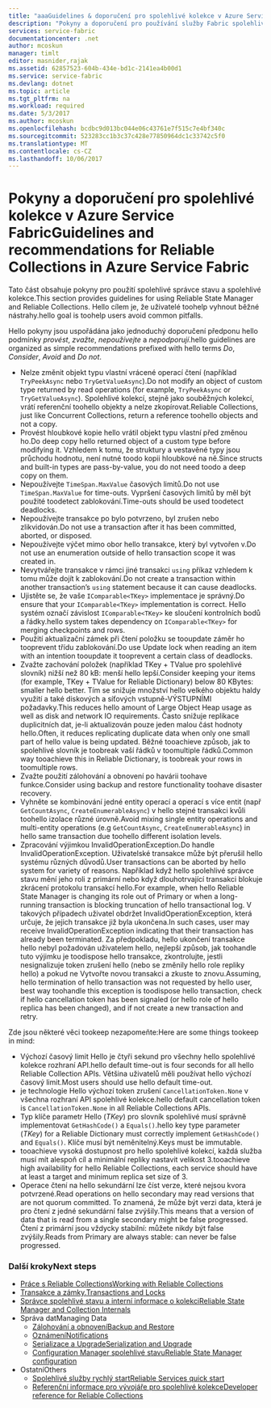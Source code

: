 ```yaml
---
title: "aaaGuidelines & doporučení pro spolehlivé kolekce v Azure Service Fabric | Microsoft Docs"
description: "Pokyny a doporučení pro používání služby Fabric spolehlivé kolekce"
services: service-fabric
documentationcenter: .net
author: mcoskun
manager: timlt
editor: masnider,rajak
ms.assetid: 62857523-604b-434e-bd1c-2141ea4b00d1
ms.service: service-fabric
ms.devlang: dotnet
ms.topic: article
ms.tgt_pltfrm: na
ms.workload: required
ms.date: 5/3/2017
ms.author: mcoskun
ms.openlocfilehash: bcdbc9d013bc044e06c43761e7f515c7e4bf340c
ms.sourcegitcommit: 523283cc1b3c37c428e77850964dc1c33742c5f0
ms.translationtype: MT
ms.contentlocale: cs-CZ
ms.lasthandoff: 10/06/2017
---
```

# <a name="guidelines-and-recommendations-for-reliable-collections-in-azure-service-fabric"></a><span data-ttu-id="becc2-103">Pokyny a doporučení pro spolehlivé kolekce v Azure Service Fabric</span><span class="sxs-lookup"><span data-stu-id="becc2-103">Guidelines and recommendations for Reliable Collections in Azure Service Fabric</span></span>
<span data-ttu-id="becc2-104">Tato část obsahuje pokyny pro použití spolehlivé správce stavu a spolehlivé kolekce.</span><span class="sxs-lookup"><span data-stu-id="becc2-104">This section provides guidelines for using Reliable State Manager and Reliable Collections.</span></span> <span data-ttu-id="becc2-105">Hello cílem je, že uživatelé toohelp vyhnout běžné nástrahy.</span><span class="sxs-lookup"><span data-stu-id="becc2-105">hello goal is toohelp users avoid common pitfalls.</span></span>

<span data-ttu-id="becc2-106">Hello pokyny jsou uspořádána jako jednoduchý doporučení předponu hello podmínky *provést*, *zvažte*, *nepoužívejte* a *nepodporují*.</span><span class="sxs-lookup"><span data-stu-id="becc2-106">hello guidelines are organized as simple recommendations prefixed with hello terms *Do*, *Consider*, *Avoid* and *Do not*.</span></span>

* <span data-ttu-id="becc2-107">Nelze změnit objekt typu vlastní vrácené operací čtení (například `TryPeekAsync` nebo `TryGetValueAsync`).</span><span class="sxs-lookup"><span data-stu-id="becc2-107">Do not modify an object of custom type returned by read operations (for example, `TryPeekAsync` or `TryGetValueAsync`).</span></span> <span data-ttu-id="becc2-108">Spolehlivé kolekcí, stejně jako souběžných kolekcí, vrátí referenční toohello objekty a nelze zkopírovat.</span><span class="sxs-lookup"><span data-stu-id="becc2-108">Reliable Collections, just like Concurrent Collections, return a reference toohello objects and not a copy.</span></span>
* <span data-ttu-id="becc2-109">Provést hloubkové kopie hello vrátil objekt typu vlastní před změnou ho.</span><span class="sxs-lookup"><span data-stu-id="becc2-109">Do deep copy hello returned object of a custom type before modifying it.</span></span> <span data-ttu-id="becc2-110">Vzhledem k tomu, že struktury a vestavěné typy jsou průchodu hodnotu, není nutné toodo kopii hloubkové na ně.</span><span class="sxs-lookup"><span data-stu-id="becc2-110">Since structs and built-in types are pass-by-value, you do not need toodo a deep copy on them.</span></span>
* <span data-ttu-id="becc2-111">Nepoužívejte `TimeSpan.MaxValue` časových limitů.</span><span class="sxs-lookup"><span data-stu-id="becc2-111">Do not use `TimeSpan.MaxValue` for time-outs.</span></span> <span data-ttu-id="becc2-112">Vypršení časových limitů by měl být použité toodetect zablokování.</span><span class="sxs-lookup"><span data-stu-id="becc2-112">Time-outs should be used toodetect deadlocks.</span></span>
* <span data-ttu-id="becc2-113">Nepoužívejte transakce po bylo potvrzeno, byl zrušen nebo zlikvidován.</span><span class="sxs-lookup"><span data-stu-id="becc2-113">Do not use a transaction after it has been committed, aborted, or disposed.</span></span>
* <span data-ttu-id="becc2-114">Nepoužívejte výčet mimo obor hello transakce, který byl vytvořen v.</span><span class="sxs-lookup"><span data-stu-id="becc2-114">Do not use an enumeration outside of hello transaction scope it was created in.</span></span>
* <span data-ttu-id="becc2-115">Nevytvářejte transakce v rámci jiné transakci `using` příkaz vzhledem k tomu může dojít k zablokování.</span><span class="sxs-lookup"><span data-stu-id="becc2-115">Do not create a transaction within another transaction’s `using` statement because it can cause deadlocks.</span></span>
* <span data-ttu-id="becc2-116">Ujistěte se, že vaše `IComparable<TKey>` implementace je správný.</span><span class="sxs-lookup"><span data-stu-id="becc2-116">Do ensure that your `IComparable<TKey>` implementation is correct.</span></span> <span data-ttu-id="becc2-117">Hello systém označí závislost `IComparable<TKey>` ke sloučení kontrolních bodů a řádky.</span><span class="sxs-lookup"><span data-stu-id="becc2-117">hello system takes dependency on `IComparable<TKey>` for merging checkpoints and rows.</span></span>
* <span data-ttu-id="becc2-118">Použití aktualizační zámek při čtení položku se tooupdate záměr ho tooprevent třídu zablokování.</span><span class="sxs-lookup"><span data-stu-id="becc2-118">Do use Update lock when reading an item with an intention tooupdate it tooprevent a certain class of deadlocks.</span></span>
* <span data-ttu-id="becc2-119">Zvažte zachování položek (například TKey + TValue pro spolehlivé slovník) nižší než 80 kB: menší hello lepší.</span><span class="sxs-lookup"><span data-stu-id="becc2-119">Consider keeping your items (for example, TKey + TValue for Reliable Dictionary) below 80 KBytes: smaller hello better.</span></span> <span data-ttu-id="becc2-120">Tím se snižuje množství hello velkého objektu haldy využití a také diskových a síťových vstupně-VÝSTUPNÍMI požadavky.</span><span class="sxs-lookup"><span data-stu-id="becc2-120">This reduces hello amount of Large Object Heap usage as well as disk and network IO requirements.</span></span> <span data-ttu-id="becc2-121">Často snižuje replikace duplicitních dat, je-li aktualizován pouze jeden malou část hodnoty hello.</span><span class="sxs-lookup"><span data-stu-id="becc2-121">Often, it reduces replicating duplicate data when only one small part of hello value is being updated.</span></span> <span data-ttu-id="becc2-122">Běžné tooachieve způsob, jak to spolehlivé slovník je toobreak vaší řádků v toomultiple řádků.</span><span class="sxs-lookup"><span data-stu-id="becc2-122">Common way tooachieve this in Reliable Dictionary, is toobreak your rows in toomultiple rows.</span></span>
* <span data-ttu-id="becc2-123">Zvažte použití zálohování a obnovení po havárii toohave funkce.</span><span class="sxs-lookup"><span data-stu-id="becc2-123">Consider using backup and restore functionality toohave disaster recovery.</span></span>
* <span data-ttu-id="becc2-124">Vyhněte se kombinování jedné entity operací a operací s více entit (např `GetCountAsync`, `CreateEnumerableAsync`) v hello stejné transakci kvůli toohello izolace různé úrovně.</span><span class="sxs-lookup"><span data-stu-id="becc2-124">Avoid mixing single entity operations and multi-entity operations (e.g `GetCountAsync`, `CreateEnumerableAsync`) in hello same transaction due toohello different isolation levels.</span></span>
* <span data-ttu-id="becc2-125">Zpracování výjimkou InvalidOperationException.</span><span class="sxs-lookup"><span data-stu-id="becc2-125">Do handle InvalidOperationException.</span></span> <span data-ttu-id="becc2-126">Uživatelské transakce může být přerušil hello systému různých důvodů.</span><span class="sxs-lookup"><span data-stu-id="becc2-126">User transactions can be aborted by hello system for variety of reasons.</span></span> <span data-ttu-id="becc2-127">Například když hello spolehlivé správce stavu mění jeho roli z primární nebo když dlouhotrvající transakci blokuje zkrácení protokolu transakcí hello.</span><span class="sxs-lookup"><span data-stu-id="becc2-127">For example, when hello Reliable State Manager is changing its role out of Primary or when a long-running transaction is blocking truncation of hello transactional log.</span></span> <span data-ttu-id="becc2-128">V takových případech uživatel obdržet InvalidOperationException, která určuje, že jejich transakce již byla ukončena.</span><span class="sxs-lookup"><span data-stu-id="becc2-128">In such cases, user may receive InvalidOperationException indicating that their transaction has already been terminated.</span></span> <span data-ttu-id="becc2-129">Za předpokladu, hello ukončení transakce hello nebyl požadován uživatelem hello, nejlepší způsob, jak toohandle tuto výjimku je toodispose hello transakce, zkontrolujte, jestli nesignalizuje token zrušení hello (nebo se změnily hello role repliky hello) a pokud ne Vytvořte novou transakci a zkuste to znovu.</span><span class="sxs-lookup"><span data-stu-id="becc2-129">Assuming, hello termination of hello transaction was not requested by hello user, best way toohandle this exception is toodispose hello transaction, check if hello cancellation token has been signaled (or hello role of hello replica has been changed), and if not create a new transaction and retry.</span></span>  

<span data-ttu-id="becc2-130">Zde jsou některé věci tookeep nezapomeňte:</span><span class="sxs-lookup"><span data-stu-id="becc2-130">Here are some things tookeep in mind:</span></span>

* <span data-ttu-id="becc2-131">Výchozí časový limit Hello je čtyři sekund pro všechny hello spolehlivé kolekce rozhraní API.</span><span class="sxs-lookup"><span data-stu-id="becc2-131">hello default time-out is four seconds for all hello Reliable Collection APIs.</span></span> <span data-ttu-id="becc2-132">Většina uživatelů měli používat hello výchozí časový limit.</span><span class="sxs-lookup"><span data-stu-id="becc2-132">Most users should use hello default time-out.</span></span>
* <span data-ttu-id="becc2-133">je technologie Hello výchozí token zrušení `CancellationToken.None` v všechna rozhraní API spolehlivé kolekce.</span><span class="sxs-lookup"><span data-stu-id="becc2-133">hello default cancellation token is `CancellationToken.None` in all Reliable Collections APIs.</span></span>
* <span data-ttu-id="becc2-134">Typ klíče parametr Hello (*TKey*) pro slovník spolehlivé musí správně implementovat `GetHashCode()` a `Equals()`.</span><span class="sxs-lookup"><span data-stu-id="becc2-134">hello key type parameter (*TKey*) for a Reliable Dictionary must correctly implement `GetHashCode()` and `Equals()`.</span></span> <span data-ttu-id="becc2-135">Klíče musí být neměnitelný.</span><span class="sxs-lookup"><span data-stu-id="becc2-135">Keys must be immutable.</span></span>
* <span data-ttu-id="becc2-136">tooachieve vysoká dostupnost pro hello spolehlivé kolekcí, každá služba musí mít alespoň cíl a minimální repliky nastavit velikost 3.</span><span class="sxs-lookup"><span data-stu-id="becc2-136">tooachieve high availability for hello Reliable Collections, each service should have at least a target and minimum replica set size of 3.</span></span>
* <span data-ttu-id="becc2-137">Operace čtení na hello sekundární lze číst verze, které nejsou kvora potvrzené.</span><span class="sxs-lookup"><span data-stu-id="becc2-137">Read operations on hello secondary may read versions that are not quorum committed.</span></span>
  <span data-ttu-id="becc2-138">To znamená, že může být verzi data, která je pro čtení z jedné sekundární false zvýšily.</span><span class="sxs-lookup"><span data-stu-id="becc2-138">This means that a version of data that is read from a single secondary might be false progressed.</span></span>
  <span data-ttu-id="becc2-139">Čtení z primární jsou vždycky stabilní: můžete nikdy být false zvýšily.</span><span class="sxs-lookup"><span data-stu-id="becc2-139">Reads from Primary are always stable: can never be false progressed.</span></span>

### <a name="next-steps"></a><span data-ttu-id="becc2-140">Další kroky</span><span class="sxs-lookup"><span data-stu-id="becc2-140">Next steps</span></span>
* [<span data-ttu-id="becc2-141">Práce s Reliable Collections</span><span class="sxs-lookup"><span data-stu-id="becc2-141">Working with Reliable Collections</span></span>](service-fabric-work-with-reliable-collections.md)
* [<span data-ttu-id="becc2-142">Transakce a zámky.</span><span class="sxs-lookup"><span data-stu-id="becc2-142">Transactions and Locks</span></span>](service-fabric-reliable-services-reliable-collections-transactions-locks.md)
* [<span data-ttu-id="becc2-143">Správce spolehlivé stavu a interní informace o kolekci</span><span class="sxs-lookup"><span data-stu-id="becc2-143">Reliable State Manager and Collection Internals</span></span>](service-fabric-reliable-services-reliable-collections-internals.md)
* <span data-ttu-id="becc2-144">Správa dat</span><span class="sxs-lookup"><span data-stu-id="becc2-144">Managing Data</span></span>
  * [<span data-ttu-id="becc2-145">Zálohování a obnovení</span><span class="sxs-lookup"><span data-stu-id="becc2-145">Backup and Restore</span></span>](service-fabric-reliable-services-backup-restore.md)
  * [<span data-ttu-id="becc2-146">Oznámení</span><span class="sxs-lookup"><span data-stu-id="becc2-146">Notifications</span></span>](service-fabric-reliable-services-notifications.md)
  * [<span data-ttu-id="becc2-147">Serializace a Upgrade</span><span class="sxs-lookup"><span data-stu-id="becc2-147">Serialization and Upgrade</span></span>](service-fabric-application-upgrade-data-serialization.md)
  * [<span data-ttu-id="becc2-148">Configuration Manager spolehlivé stavu</span><span class="sxs-lookup"><span data-stu-id="becc2-148">Reliable State Manager configuration</span></span>](service-fabric-reliable-services-configuration.md)
* <span data-ttu-id="becc2-149">Ostatní</span><span class="sxs-lookup"><span data-stu-id="becc2-149">Others</span></span>
  * [<span data-ttu-id="becc2-150">Spolehlivé služby rychlý start</span><span class="sxs-lookup"><span data-stu-id="becc2-150">Reliable Services quick start</span></span>](service-fabric-reliable-services-quick-start.md)
  * [<span data-ttu-id="becc2-151">Referenční informace pro vývojáře pro spolehlivé kolekce</span><span class="sxs-lookup"><span data-stu-id="becc2-151">Developer reference for Reliable Collections</span></span>](https://msdn.microsoft.com/library/azure/microsoft.servicefabric.data.collections.aspx)
